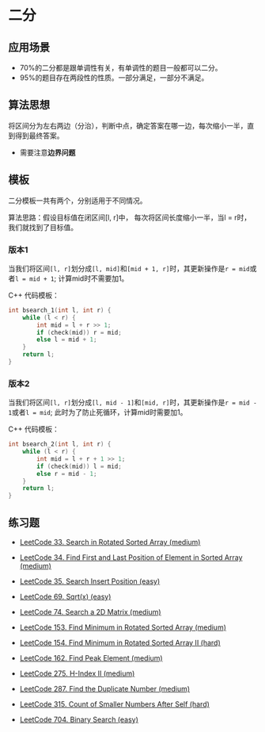 # 二分

## 应用场景

- 70%的二分都是跟单调性有关，有单调性的题目一般都可以二分。
- 95%的题目存在两段性的性质。一部分满足，一部分不满足。

## 算法思想

将区间分为左右两边（分治），判断中点，确定答案在哪一边，每次缩小一半，直到得到最终答案。

- 需要注意**边界问题**

## 模板

二分模板一共有两个，分别适用于不同情况。

算法思路：假设目标值在闭区间[l, r]中， 每次将区间长度缩小一半，当l = r时，我们就找到了目标值。

### 版本1

当我们将区间`[l, r]`划分成`[l, mid]`和`[mid + 1, r]`时，其更新操作是`r = mid`或者`l = mid + 1`; 计算mid时不需要加1。

C++ 代码模板：

```cpp
int bsearch_1(int l, int r) {
    while (l < r) {
        int mid = l + r >> 1;
        if (check(mid)) r = mid;
        else l = mid + 1;
    }
    return l;
}
```

### 版本2

当我们将区间`[l, r]`划分成`[l, mid - 1]`和`[mid, r]`时，其更新操作是`r = mid - 1`或者`l = mid`; 此时为了防止死循环，计算mid时需要加1。

C++ 代码模板：

```cpp
int bsearch_2(int l, int r) {
    while (l < r) {
        int mid = l + r + 1 >> 1;
        if (check(mid)) l = mid;
        else r = mid - 1;
    }
    return l;
}
```

## 练习题

- [LeetCode 33. Search in Rotated Sorted Array (medium)](https://github.com/muyids/leetcode/blob/master/algorithms/1-100/33.search-in-rotated-sorted-array.md)

- [LeetCode 34. Find First and Last Position of Element in Sorted Array (medium)](https://github.com/muyids/leetcode/blob/master/algorithms/1-100/34.find-first-and-last-position-of-element-in-sorted-array.md)

- [LeetCode 35. Search Insert Position (easy)](https://github.com/muyids/leetcode/blob/master/algorithms/1-100/35.search-insert-position.md)

- [LeetCode 69. Sqrt(x) (easy)](https://github.com/muyids/leetcode/blob/master/algorithms/1-100/69.sqrtx.md)

- [LeetCode 74. Search a 2D Matrix (medium)](https://github.com/muyids/leetcode/blob/master/algorithms/1-100/74.search-a-2d-matrix.md)

- [LeetCode 153. Find Minimum in Rotated Sorted Array (medium)](https://github.com/muyids/leetcode/blob/master/algorithms/101-200/153.find-minimum-in-rotated-sorted-array.md)

- [LeetCode 154. Find Minimum in Rotated Sorted Array II (hard)](https://github.com/muyids/leetcode/blob/master/algorithms/101-200/154.find-minimum-in-rotated-sorted-array-ii.md)

- [LeetCode 162. Find Peak Element (medium)](https://github.com/muyids/leetcode/blob/master/algorithms/101-200/162.find-peak-element.md)

- [LeetCode 275. H-Index II (medium)](https://github.com/muyids/leetcode/blob/master/algorithms/201-300/275.h-index-ii.md)

- [LeetCode 287. Find the Duplicate Number (medium)](https://github.com/muyids/leetcode/blob/master/algorithms/201-300/287.find-the-duplicate-number.md)

- [LeetCode 315. Count of Smaller Numbers After Self (hard)](https://github.com/muyids/leetcode/blob/master/algorithms/301-400/315.count-of-smaller-numbers-after-self.md)

- [LeetCode 704. Binary Search (easy)](https://github.com/muyids/leetcode/blob/master/algorithms/701-800/704.binary-search.md)
